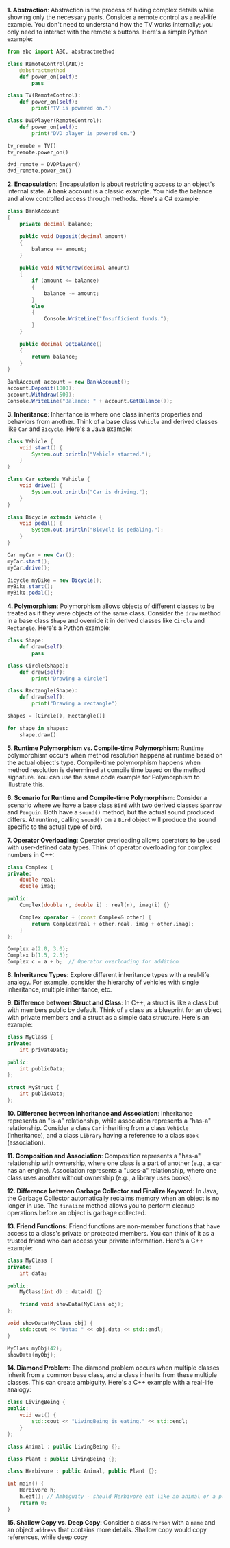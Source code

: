 
**1. Abstraction**:
Abstraction is the process of hiding complex details while showing only the necessary parts. Consider a remote control as a real-life example. You don't need to understand how the TV works internally; you only need to interact with the remote's buttons. Here's a simple Python example:

```python
from abc import ABC, abstractmethod

class RemoteControl(ABC):
    @abstractmethod
    def power_on(self):
        pass

class TV(RemoteControl):
    def power_on(self):
        print("TV is powered on.")

class DVDPlayer(RemoteControl):
    def power_on(self):
        print("DVD player is powered on.")

tv_remote = TV()
tv_remote.power_on()

dvd_remote = DVDPlayer()
dvd_remote.power_on()
```

**2. Encapsulation**:
Encapsulation is about restricting access to an object's internal state. A bank account is a classic example. You hide the balance and allow controlled access through methods. Here's a C# example:

```csharp
class BankAccount
{
    private decimal balance;

    public void Deposit(decimal amount)
    {
        balance += amount;
    }

    public void Withdraw(decimal amount)
    {
        if (amount <= balance)
        {
            balance -= amount;
        }
        else
        {
            Console.WriteLine("Insufficient funds.");
        }
    }

    public decimal GetBalance()
    {
        return balance;
    }
}

BankAccount account = new BankAccount();
account.Deposit(1000);
account.Withdraw(500);
Console.WriteLine("Balance: " + account.GetBalance());
```

**3. Inheritance**:
Inheritance is where one class inherits properties and behaviors from another. Think of a base class `Vehicle` and derived classes like `Car` and `Bicycle`. Here's a Java example:

```java
class Vehicle {
    void start() {
        System.out.println("Vehicle started.");
    }
}

class Car extends Vehicle {
    void drive() {
        System.out.println("Car is driving.");
    }
}

class Bicycle extends Vehicle {
    void pedal() {
        System.out.println("Bicycle is pedaling.");
    }
}

Car myCar = new Car();
myCar.start();
myCar.drive();

Bicycle myBike = new Bicycle();
myBike.start();
myBike.pedal();
```

**4. Polymorphism**:
Polymorphism allows objects of different classes to be treated as if they were objects of the same class. Consider the `draw` method in a base class `Shape` and override it in derived classes like `Circle` and `Rectangle`. Here's a Python example:

```python
class Shape:
    def draw(self):
        pass

class Circle(Shape):
    def draw(self):
        print("Drawing a circle")

class Rectangle(Shape):
    def draw(self):
        print("Drawing a rectangle")

shapes = [Circle(), Rectangle()]

for shape in shapes:
    shape.draw()
```

**5. Runtime Polymorphism vs. Compile-time Polymorphism**:
Runtime polymorphism occurs when method resolution happens at runtime based on the actual object's type. Compile-time polymorphism happens when method resolution is determined at compile time based on the method signature. You can use the same code example for Polymorphism to illustrate this.

**6. Scenario for Runtime and Compile-time Polymorphism**:
Consider a scenario where we have a base class `Bird` with two derived classes `Sparrow` and `Penguin`. Both have a `sound()` method, but the actual sound produced differs. At runtime, calling `sound()` on a `Bird` object will produce the sound specific to the actual type of bird.

**7. Operator Overloading**:
Operator overloading allows operators to be used with user-defined data types. Think of operator overloading for complex numbers in C++:

```cpp
class Complex {
private:
    double real;
    double imag;

public:
    Complex(double r, double i) : real(r), imag(i) {}

    Complex operator + (const Complex& other) {
        return Complex(real + other.real, imag + other.imag);
    }
};

Complex a(2.0, 3.0);
Complex b(1.5, 2.5);
Complex c = a + b;  // Operator overloading for addition
```

**8. Inheritance Types**:
Explore different inheritance types with a real-life analogy. For example, consider the hierarchy of vehicles with single inheritance, multiple inheritance, etc.

**9. Difference between Struct and Class**:
In C++, a struct is like a class but with members public by default. Think of a class as a blueprint for an object with private members and a struct as a simple data structure. Here's an example:

```cpp
class MyClass {
private:
    int privateData;

public:
    int publicData;
};

struct MyStruct {
    int publicData;
};

```

**10. Difference between Inheritance and Association**:
Inheritance represents an "is-a" relationship, while association represents a "has-a" relationship. Consider a class `Car` inheriting from a class `Vehicle` (inheritance), and a class `Library` having a reference to a class `Book` (association).

**11. Composition and Association**:
Composition represents a "has-a" relationship with ownership, where one class is a part of another (e.g., a car has an engine). Association represents a "uses-a" relationship, where one class uses another without ownership (e.g., a library uses books).

**12. Difference between Garbage Collector and Finalize Keyword**:
In Java, the Garbage Collector automatically reclaims memory when an object is no longer in use. The `finalize` method allows you to perform cleanup operations before an object is garbage collected.

**13. Friend Functions**:
Friend functions are non-member functions that have access to a class's private or protected members. You can think of it as a trusted friend who can access your private information. Here's a C++ example:

```cpp
class MyClass {
private:
    int data;

public:
    MyClass(int d) : data(d) {}

    friend void showData(MyClass obj);
};

void showData(MyClass obj) {
    std::cout << "Data: " << obj.data << std::endl;
}

MyClass myObj(42);
showData(myObj);
```

**14. Diamond Problem**:
The diamond problem occurs when multiple classes inherit from a common base class, and a class inherits from these multiple classes. This can create ambiguity. Here's a C++ example with a real-life analogy:

```cpp
class LivingBeing {
public:
    void eat() {
        std::cout << "LivingBeing is eating." << std::endl;
    }
};

class Animal : public LivingBeing {};

class Plant : public LivingBeing {};

class Herbivore : public Animal, public Plant {};

int main() {
    Herbivore h;
    h.eat(); // Ambiguity - should Herbivore eat like an animal or a plant?
    return 0;
}
```

**15. Shallow Copy vs. Deep Copy**:
Consider a class `Person` with a `name` and an object `address` that contains more details. Shallow copy would copy references, while deep copy
